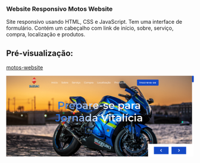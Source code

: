 ### Website Responsivo Motos Website

 <p>Site responsivo usando HTML, CSS e JavaScript. Tem uma interface de formulário. Contém um cabeçalho com link de início, sobre, serviço, compra, localização e produtos.</p>

## Pré-visualização:

[motos-website](https://emersonpessoa01.github.io/website-motos/)

<div align="center"><img src="images/moto-readme.png" width=auto>
</div> 


<!-- ![screenshot](./images/moto-readme.png) -->

